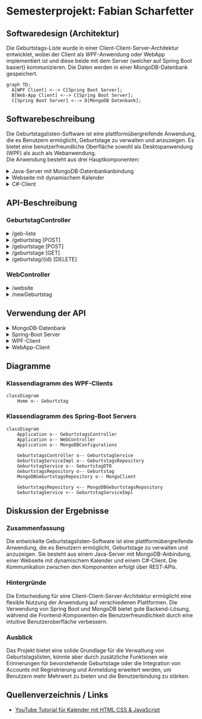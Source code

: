 # Semesterprojekt: Fabian Scharfetter
 
## Softwaredesign (Architektur)
Die Geburtstags-Liste wurde in einer Client-Client-Server-Architektur entwicklet, wobei der Client als WPF-Anwendung oder WebApp implementiert ist und diese beide mit dem Server (welcher auf Spring Boot basiert) kommunizieren. Die Daten werden in einer MongoDB-Datenbank gespeichert.

```mermaid
graph TD;
  A[WPF Client] <--> C[Spring Boot Server];
  B[Web-App Client] <--> C[Spring Boot Server];
  C[Spring Boot Server] <--> D[MongoDB Datenbank];
```

## Softwarebeschreibung
Die Geburtstagslisten-Software ist eine plattformübergreifende Anwendung, die es Benutzern ermöglicht, Geburtstage zu verwalten und anzuzeigen. Es bietet eine benutzerfreundliche Oberfläche sowohl als Desktopanwendung (WPF) als auch als Webanwendung.  
Die Anwendung besteht aus drei Hauptkomponenten: 

<details>
<summary>Java-Server mit MongoDB-Datenbankanbindung</summary>  
   
Der Java-Server fungiert als Backend der Anwendung. Er ist mit einer MongoDB-Datenbank verbunden, in der Geburtstagsdaten gespeichert werden. Der Server bietet folgende REST-API-Endpunkte zum Abrufen und Speichern von Geburtstagsinformationen. `Server-Port: 8081`  
</details>

<details>
<summary>Webseite mit dynamischem Kalender</summary> 
   
Die Website dient als Frontend/Benutzeroberfläche der Anwendung. Sie besteht aus 3 Dateien (index.html, style.css, calender-script.js).  
Folgendermaßen ist die Seite aufgebaut:  
  
1) Kalender, der per JavaScript dynamisch geladen wird  
2) Ausgabe-Feld, bei dem die vom Server geladenen Geburtsdaten angezeigt werden.    
Die Geburtstage werden vom Server mit einem HTTP-Request `localhost:8081/geb-liste/geburtstage` geladen.      
Die Website bietet 2 Anzeigemodi --> Alle Geburtstage werden angezeigt ODER Die Geburtstage in dem Monat, der gerade am Kalender angezeigt wird
3) Eingabe-Feld, bei dem neue Geburtstage hinzugefügt werden können & mittels POST-Befehl an den Server geschickt werden
</details>

<details>
<summary>C#-Client</summary>  
Der C#-Client ist eine eigenständige WPF-Anwendung, die es Benutzern ermöglicht, Geburtstage  zu verwalten. Der Client lädt Geburtstagsdaten asynchron vom Java-Server herunter und stellt sie in einem Ausgabefeld dar. Wenn die Verbindung zum Server nicht hergestellt werden kann, dann ist es möglich den Client offline zu nutzen. Benutzer können Geburtstage über die Benutzeroberfläche des Clients hinzufügen & löschen, wobei die Änderungen sofort mit dem Java-Server synchronisiert werden.  
  
Der Client ist ähnlich wie die Website aufgebaut:
1) Kalender, ist ein 'Calender' Element von WPF  
2) Eingabefeld, bei dem neue Geburtstage hinzugefügt werden können & mittels POST-Befehl an den Server geschickt werden  
3) Ausgabefeld, bei dem die vom Server geladenen Geburtsdaten angezeigt werden.

Die Geburtstage werden vom Server asynchron geladen.  
  
Die Website bietet 2 Anzeigemodi --> Alle Geburtstage werden angezeigt ODER Die Geburtstage in dem Monat, der gerade am Kalender angezeigt wird  
ZUSÄTZLICH können Geburtsdaten bei einem Doppelklick gelöscht werden.
</details>

## API-Beschreibung

### GeburtstagController

<details>
  <summary>/geb-liste</summary>
Dieser Endpunkt ist der generelle Endpoint der API, welcher vor dem jeweiligen spezifischen Endpoint geschrieben werden muss.
</details>

<details>
  <summary>/geburtstag [POST]</summary>
Dieser Enpoint führt zur Methode "addGeburtstag()" und ermöglicht das Hinzufügen von Geburtstagen in die MongoDB-Datenbank auf dem Server. Er nimmt einen Geburtstag im JSON-Format entgegen und speichert ihn mithilfe des "geburtstagService" und gibt das gespeicherte Geburtstagsobjekt zurück.
 
**JSON-Body:**
  ```json
  {
    "name": "Max Mustermann",
    "day": "01",
    "month": "01",
    "year": "2000"
  }
  ```
</details>

<details>
  <summary>/geburtstage [POST]</summary>
Ähnlich wie `/geburtstag`, aber hier können mehrere Geburtstage auf einmal hinzugefügt werden.

**JSON-Body:**
  ```json
  [
    {
     "name": "Max Mustermann",
     "day": "01",
     "month": "01",
     "year": "2000"
    },
    {
     "name": "Paul Pansen",
     "day": "02",
     "month": "01",
     "year": "2001"
    }
  ]
  ```
</details>

<details>
  <summary>/geburtstage [GET]</summary>
Dieser Endpunkt ist ein GET-Endpunkt mit der URL "/geburtstage", der alle Geburtstage aus der MongoDB-Datenbank abruft. Er ruft die Methode "findAll" auf, um eine Liste aller Geburtstage zu erhalten, und gibt sie zurück.
**JSON-Body:**
  ```json
  [
    {
        "id": "6620e86ab06cf02b3d9e813a",
        "name": "Philipp Kirchtag",
        "day": "02",
        "month": "09",
        "year": "2005"
    },
    {
        "id": "6620e87cb06cf02b3d9e813c",
        "name": "Luca Jenerwein",
        "day": "24",
        "month": "10",
        "year": "2005"
    }
  ]
  ```
</details>

<details>
  <summary>/geburtstag/{id} [DELETE]</summary>
Dieser Endpunkt ist ein DELETE-Endpunkt mit der URL `/geburtstag/{id}`, der dazu dient, einen Geburtstag aus der MongoDB-Datenbank basierend auf der ID zu löschen. Die ID des zu löschenden Geburtstags wird aus dem Pfad der URL extrahiert. Die Methode "deleteGeburtstag" ruft die Methode "delete" des "geburtstagService" auf, um den Geburtstag zu löschen.
</details>

### WebController

<details>
  <summary>/website</summary>
Dieser Endpunkt ist ein GET-Endpunkt mit der URL '/website', der die Hauptseite der Website (index.html) zurückgibt.</details>

<details>
  <summary>/newGeburtstag</summary>
Dieser Endpunkt wird aufgerufen, wenn ein neuer Geburtstag über das Formular auf der Website gesendet wird. Er erwartet zwei Parameter: "nameInput" für den Namen des Geburtstagskindes und "dateInput" für das Geburtsdatum.  
   
Die Methode teilt das Datum in seine Bestandteile auf (Tag, Monat, Jahr) und erstellt dann ein neues Geburtstagsobjekt damit. Dieses Geburtstagsobjekt wird dann in ein "GeburtstagDTO" (Data Transfer Object) umgewandelt.  
  
Anschließend wird eine HTTP-POST-Anfrage an einen anderen Endpunkt des Servers gesendet, der den Geburtstag speichert. Die URL des Endpunkts ist 'http://localhost:8081/geb-liste/geburtstag', und die Daten werden als "GeburtstagDTO" gesendet.  
  
Die Antwort wird überprüft, und je nachdem, ob die Operation erfolgreich war oder nicht, werden entsprechende Meldungen ausgegeben.

Schließlich wird eine Weiterleitung zur Hauptseite der Website durchgeführt.</details>

## Verwendung der API

<details>
  <Summary>MongoDB-Datenbank</summary>

  **Geburtstag hinzufügen:** So werden Geburtstage in der MongoDb-Datenbank gespeichert.  
  URL: `localhost:8081/geb-liste/geburtstag`

  **Json-Body:**
  ```json
    {
        "name": "Cristiano Ronaldo",
        "day": "05",
        "month": "02",
        "year": "1985"
    }
  ```
  **Rückgabe:**
  ```json
    {
        "id": "665c4bfe168b7b0269b2e86c",
        "name": "Cristiano Ronaldo",
        "day": "05",
        "month": "02",
        "year": "1985"
    }
  ```
**Geburtstage abfragen:** So werden Geburtstage aus der MongoDb-Datenbank abgefragt.  
  URL: `localhost:8081/geb-liste/geburtstage`

  **Rückgabe:**
  ```json
[
    {
        "id": "665c4bfe168b7b0269b2e86c",
        "name": "Cristiano Ronaldo",
        "day": "05",
        "month": "02",
        "year": "1985"
    },
    {
        "id": "6620ece7b06cf02b3d9e8148",
        "name": "Tobias Ziller",
        "day": "03",
        "month": "11",
        "year": "2005"
    }
]
  ```

**Geburtstag löschen:** So werden Geburtstage gelöscht.  
  URL: `localhost:8081/geb-liste/geburtstag/{id}`  bzw. `localhost:8081/geb-liste/geburtstag/665c4bfe168b7b0269b2e86c`
  
  **Rückgabe bei Erfolg (Anzahl der gelöschten Objekte):**
  ```json
    1
  ```
</details>

<details>
  <Summary>Spring-Boot Server</summary>

  **Beschreibung:** Hinzufügen von Daten  
  **Java-Endpoint:**
  ```java
    @PostMapping("/geburtstag")
    @ResponseStatus(HttpStatus.CREATED)
    public GeburtstagDTO addGeburtstag(@RequestBody GeburtstagDTO geburtstagDTO) {
        return geburtstagService.save(geburtstagDTO);
    }
  ```
  **Java-Backend (MongoDBGeburtstagRepository.java):**  
  Hier werden die Daten in die Datenbank gespeichert.
  ```java
    public Geburtstag save(Geburtstag geburtstagEntity) {
        geburtstagEntity.setId(new ObjectId());
        geburtstagCollection.insertOne(geburtstagEntity);
        return geburtstagEntity;
    }
  ```
  
  
  **Beschreibung:** Abfragen von Daten  
  **Java-Endpoint:**
  ```java
    @GetMapping("/geburtstage")
    public List<GeburtstagDTO> findAllGeburtstage() {
        return geburtstagService.findAll();
    }
  ```
  **Java-Backend (MongoDBGeburtstagRepository.java):**  
  Hier werden die Daten von der Datenbank gelesen und in einer Liste zurückgegeben.
  ```java
    public List<Geburtstag> findAll() {
    return geburtstagCollection.find().into(new ArrayList<>());
    }
  ```  
  
  
  **Beschreibung:** Löschen von Daten  
  **Java-Endpoint:**
  ```java
    @DeleteMapping("/geburtstag/{id}")
    public Long deleteGeburtstag(@PathVariable String id) {
    return geburtstagService.delete(id);
    }
  ```
  **Java-Backend (MongoDBGeburtstagRepository.java):**  
  Hier wird nach einem Objekt mit der in der URL übergebenen ID gesucht und bei Erfolg wird dieses gelöscht.
  ```java
    public long delete(String id) {
    return geburtstagCollection.deleteOne(eq("_id", new ObjectId(id))).getDeletedCount();
    }
  ```
</details>

<details>
  <Summary>WPF-Client</summary>

  **Beschreibung:** Laden der Daten vom Server

  **C#-Code:**
  ```csharp
    public async void getGeburtstageFromServer()
    {
        try
        {
            Trace.WriteLine("Laden vom Server");
    
            using (HttpClient client = new HttpClient())
            {
                client.BaseAddress = new Uri("http://localhost:8081/");
                client.DefaultRequestHeaders.Accept.Clear();
                client.DefaultRequestHeaders.Accept.Add(new System.Net.Http.Headers.MediaTypeWithQualityHeaderValue("application/json"));
    
                HttpResponseMessage response = await client.GetAsync("geb-liste/geburtstage");
                if (response.IsSuccessStatusCode)
                {
                    Trace.WriteLine("Success");
                    string jsonString = await response.Content.ReadAsStringAsync();
                    var options = new JsonSerializerOptions
                    {
                        PropertyNameCaseInsensitive = true
                    };
    
                    var geburtstageFromServer = JsonSerializer.Deserialize<ObservableCollection<Geburtstag>>(jsonString, options);
    
                    geburtstagsliste.Clear();
                    foreach (var geburtstag in geburtstageFromServer)
                    {
                        geburtstagsliste.Add(geburtstag);
                    }
    
                    //Laden in Ausgabe
                    erstelleAusgabe();
                }
                else
                {
                    MessageBox.Show($"Server returned {response.StatusCode} - {response.ReasonPhrase}");
                }
            }
        }
        catch(Exception ex)
        {
            MessageBox.Show($"Fehler beim Laden der Daten: {ex.Message}");
        }
    }
  ```

  **Beschreibung:** Hinzufügen von Daten

  **C#-Code:**
  ```csharp
    private async Task addGeburtstagToServer(Geburtstag geb)
    {
        using (HttpClient client = new HttpClient())
        {
            // Url zum posten
            string url = "http://localhost:8081/geb-liste/geburtstag";
    
            //Json erstellen
            string data = "{";
            data += $"  \"name\": \"{geb.Name}\",     \"day\": \"{geb.Day}\",     \"month\": \"{geb.Month}\",     \"year\": \"{geb.Year}\"  ";
            data += "}";
            Trace.WriteLine(data);
    
            try
            {
                var content = new StringContent(data, Encoding.UTF8, "application/json");
    
                HttpResponseMessage response = await client.PostAsync(url, content);
    
                response.EnsureSuccessStatusCode();
    
                Console.WriteLine("Daten erfolgreich gesendet.");
            }
            catch (HttpRequestException e)
            {
                Console.WriteLine($"Fehler beim Senden der Daten: {e.Message}");
            }
        }
    }
  ```

  **Beschreibung:** Löschen von Daten

  **C#-Code:**
  ```csharp
    private async void listView_MouseDoubleClick(object sender, MouseButtonEventArgs e)
    {
        // Popup anzeigen
        int index = listView.SelectedIndex;
    
        if (index >= 0 && index < geburtstagsliste.Count)
        {
            Trace.WriteLine($"List View DoubleClick -> {geburtstagsliste[index].Name}");
            var result = MessageBox.Show($"Do you want to delete {geburtstagsliste[index].Name}?", "Confirmation", MessageBoxButton.YesNo, MessageBoxImage.Question);
            if (result == MessageBoxResult.Yes)
            {
                // Element löschen
                string id = geburtstagsliste[index].Id;
                string url = $"http://localhost:8081/geb-liste/geburtstag/{id}";
    
                using (HttpClient client = new HttpClient())
                {
                    try
                    {
                        HttpResponseMessage response = await client.DeleteAsync(url);
    
                        //Laden in Ausgabe
                        getGeburtstageFromServer();
    
                        if (response.IsSuccessStatusCode)
                        {
                            Trace.WriteLine($"Geburtstag mit ID {id} erfolgreich gelöscht.");
                        }
                        else
                        {
                            Trace.WriteLine($"Fehler beim Löschen des Geburtstags mit ID {id}. Statuscode: {response.StatusCode}");
                        }
                    }
                    catch (Exception ex)
                    {
                        Trace.WriteLine($"Fehler beim Löschen des Geburtstags: {ex.Message}");
                    }
                }
            }
        }            
    }
  ```
</details>

<details>
  <Summary>WebApp-Client</summary>

  **Beschreibung:** Laden der Daten vom Server  
  **JS-Code:**
 ```js
    // Geburtstage von der API laden und alle anzeigen
    fetch('http://localhost:8081/geb-liste/geburtstage')
        .then(response => response.json())
        .then(data => {
            displayBirthdays(data);             // Geburtstage anzeigen
        })
        .catch(error => {
            console.error('Error fetching birthdays:', error);
        });
  ```

  **Beschreibung:** Hinzufügen von Daten  
  **HTML:**
 ```html
<!-- Fenster zum Hinzufügen von Geburtstagen -->
<form id="birthdayForm" class="popup-content" action="/newGeburtstag" method="POST">
    <p>Geburtstagskind hinzufügen:</p>
    <input type="date" id="dateInput" name="dateInput" required>
    <input type="text" id="nameInput" name="nameInput" placeholder="Name" required>
    <button type="submit" id="submitBtn">Hinzufügen</button>
    <p id="errorMsg" class="error-message"></p>
</form>
  ```

  **Java-Endpoint:**
 ```java
@PostMapping("/newGeburtstag")
    public String newGeburtstag(@RequestParam("nameInput") String name, @RequestParam("dateInput") String dateString){

        System.out.println("Geburtstagskind: " + name);
        System.out.println("Datum: " + dateString);
        String[] arrDate = dateString.split("-");

        try {
            Geburtstag geb = new Geburtstag(null, name, arrDate[2], arrDate[1], arrDate[0]);
            GeburtstagDTO geburtstagDTO = new GeburtstagDTO(geb);

            // Senden der Daten an den GeburtstagController
            ResponseEntity<GeburtstagDTO> response = restTemplate.postForEntity("http://localhost:8081/geb-liste/geburtstag", geburtstagDTO, GeburtstagDTO.class);
            if (response.getStatusCode().is2xxSuccessful()) {
                System.out.println("Geburtstag erfolgreich hinzugefügt: " + response.getBody());
            } else {
                System.out.println("Fehler beim Hinzufügen des Geburtstags");
            }

        } catch (Exception e) {
            System.out.println(e.getMessage());
        }

        return "redirect:/website";
    }
  ```
</details>

## Diagramme

### Klassendiagramm des WPF-Clients
```mermaid
classDiagram
    Home o-- Geburtstag
```

### Klassendiagramm des Spring-Boot Servers
```mermaid
classDiagram
    Application o-- GeburtstagsController
    Application o-- WebController
    Application o-- MongoDBConfigurations

    GeburtstagsController o-- GeburtstagService
    GeburtstagServiceImpl o-- GeburtstagsRepository
    GeburtstagService o-- GeburtstagDTO
    GeburtstagsRepository o-- Geburtstag
    MongoDBGeburtstagsRepository o-- MongoClient

    GeburtstagsRepository <-- MongoDBGeburtstagsRepository
    GeburtstagService <-- GeburtstagServiceImpl
```

## Diskussion der Ergebnisse  

  ### Zusammenfassung  
Die entwickelte Geburtstagslisten-Software ist eine plattformübergreifende Anwendung, die es Benutzern ermöglicht, Geburtstage zu verwalten und anzuzeigen. Sie besteht aus einem Java-Server mit MongoDB-Anbindung, einer Webseite mit dynamischem Kalender und einem C#-Client. Die Kommunikation zwischen den Komponenten erfolgt über REST-APIs.

  ### Hintergründe  
Die Entscheidung für eine Client-Client-Server-Architektur ermöglicht eine flexible Nutzung der Anwendung auf verschiedenen Plattformen. Die Verwendung von Spring Boot und MongoDB bietet gute Backend-Lösung, während die Frontend-Komponenten die Benutzerfreundlichkeit durch eine intuitive Benutzeroberfläche verbessern.

  ### Ausblick  
Das Projekt bietet eine solide Grundlage für die Verwaltung von Geburtstagslisten, könnte aber durch zusätzliche Funktionen wie Erinnerungen für bevorstehende Geburtstage oder die Integration von Accounts mit Regristrierung und Anmeldung erweitert werden, um Benutzern mehr Mehrwert zu bieten und die Benutzerbindung zu stärken.

## Quellenverzeichnis / Links
- [YouTube Tutorial für Kalender mit HTML CSS & JavaScript](https://www.youtube.com/watch?v=Z1BGAivZRlE)
